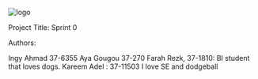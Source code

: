 ![logo](https://thumb.ibb.co/e5V2vn/tut_logo.png)

Project Title:
Sprint 0

Authors:

Ingy Ahmad 37-6355
Aya Gougou  37-270
Farah Rezk, 37-1810: BI student that loves dogs.
Kareem Adel : 37-11503 I love SE and dodgeball
